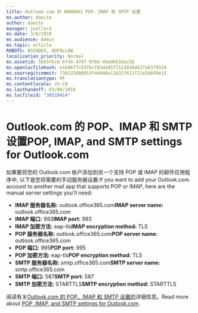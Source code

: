 ```yaml
---
title: Outlook.com 的 8000043 POP、IMAP 和 SMTP 设置
ms.author: daeite
author: daeite
manager: joallard
ms.date: 3/8/2019
ms.audience: Admin
ms.topic: article
ROBOTS: NOINDEX, NOFOLLOW
localization_priority: Normal
ms.assetid: 16b5fbc6-6f45-4707-97bb-49a9b610ac56
ms.openlocfilehash: e1686f7c03fbcf83ddd5f7122836d427a6379324
ms.sourcegitcommit: 738132680953f4dd46e11b32f611f21e5bb59e15
ms.translationtype: MT
ms.contentlocale: zh-CN
ms.lasthandoff: 03/08/2019
ms.locfileid: "30510414"
---
```

# <a name="pop-imap-and-smtp-settings-for-outlookcom"></a><span data-ttu-id="7a31f-102">Outlook.com 的 POP、IMAP 和 SMTP 设置</span><span class="sxs-lookup"><span data-stu-id="7a31f-102">POP, IMAP, and SMTP settings for Outlook.com</span></span>

<span data-ttu-id="7a31f-103">如果要将您的 Outlook.com 帐户添加到另一个支持 POP 或 IMAP 的邮件应用程序中, 以下是您将需要的手动服务器设置:</span><span class="sxs-lookup"><span data-stu-id="7a31f-103">If you want to add your Outlook.com account to another mail app that supports POP or IMAP, here are the manual server settings you'll need:</span></span>
  
- <span data-ttu-id="7a31f-104">**IMAP 服务器名称:** outlook.office365.com</span><span class="sxs-lookup"><span data-stu-id="7a31f-104">**IMAP server name:** outlook.office365.com</span></span> 
- <span data-ttu-id="7a31f-105">**IMAP 端口:** 993</span><span class="sxs-lookup"><span data-stu-id="7a31f-105">**IMAP port:** 993</span></span>   
- <span data-ttu-id="7a31f-106">**IMAP 加密方法:** eap-tls</span><span class="sxs-lookup"><span data-stu-id="7a31f-106">**IMAP encryption method:** TLS</span></span>   
- <span data-ttu-id="7a31f-107">**POP 服务器名称:** outlook.office365.com</span><span class="sxs-lookup"><span data-stu-id="7a31f-107">**POP server name:** outlook.office365.com</span></span>  
- <span data-ttu-id="7a31f-108">**POP 端口:** 995</span><span class="sxs-lookup"><span data-stu-id="7a31f-108">**POP port:** 995</span></span>  
- <span data-ttu-id="7a31f-109">**POP 加密方法:** eap-tls</span><span class="sxs-lookup"><span data-stu-id="7a31f-109">**POP encryption method:** TLS</span></span>  
- <span data-ttu-id="7a31f-110">**SMTP 服务器名称:** smtp.office365.com</span><span class="sxs-lookup"><span data-stu-id="7a31f-110">**SMTP server name:** smtp.office365.com</span></span> 
- <span data-ttu-id="7a31f-111">**SMTP 端口:** 587</span><span class="sxs-lookup"><span data-stu-id="7a31f-111">**SMTP port:** 587</span></span> 
- <span data-ttu-id="7a31f-112">**SMTP 加密方法:** STARTTLS</span><span class="sxs-lookup"><span data-stu-id="7a31f-112">**SMTP encryption method:** STARTTLS</span></span> 

<span data-ttu-id="7a31f-113">阅读有关[Outlook.com 的 POP、IMAP 和 SMTP 设置的](https://go.microsoft.com/fwlink/p/?linkid=2001402&amp;clcid=0x409)详细信息。</span><span class="sxs-lookup"><span data-stu-id="7a31f-113">Read more about [POP, IMAP, and SMTP settings for Outlook.com](https://go.microsoft.com/fwlink/p/?linkid=2001402&amp;clcid=0x409).</span></span>